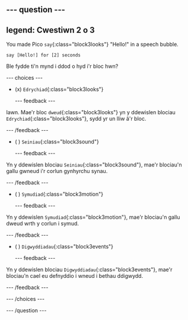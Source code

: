 
--- question ---
---
legend: Cwestiwn 2 o 3
---

You made Pico `say`{:class="block3looks"} "Hello!" in a speech bubble.

```blocks3
say [Hello!] for [2] seconds
```

Ble fydde ti'n mynd i ddod o hyd i'r bloc hwn?

--- choices ---

- (x) `Edrychiad`{:class="block3looks"}

  --- feedback ---

Iawn. Mae'r bloc `dweud`{:class="block3looks"} yn y ddewislen blociau `Edrychiad`{:class="block3looks"}, sydd yr un lliw â'r bloc.

  --- /feedback ---

- ( ) `Seiniau`{:class="block3sound"}

  --- feedback ---

Yn y ddewislen blociau `Seiniau`{:class="block3sound"}, mae'r blociau'n gallu gwneud i'r corlun gynhyrchu synau.

  --- /feedback ---

- ( ) `Symudiad`{:class="block3motion"}

  --- feedback ---

Yn y ddewislen `Symudiad`{:class="block3motion"}, mae'r blociau'n gallu dweud wrth y corlun i symud.

  --- /feedback ---

- ( ) `Digwyddiadau`{:class="block3events"}

  --- feedback ---

Yn y ddewislen blociau `Digwyddiadau`{:class="block3events"}, mae'r blociau'n cael eu defnyddio i wneud i bethau ddigwydd.

  --- /feedback ---

--- /choices ---

--- /question ---
